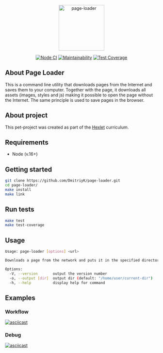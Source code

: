 <div align="center">
  <img alt="page-loader" title="page-loader" src="https://cdn-icons-png.flaticon.com/512/7044/7044013.png" width="150">
</div>

<div align="center">

[![Node CI](https://github.com/DmitriyK/page-loader/actions/workflows/nodejs.yml/badge.svg?branch=main)](https://github.com/DmitriyK/page-loader/actions/workflows/nodejs.yml)
[![Maintainability](https://api.codeclimate.com/v1/badges/7220ab3e507859c6232a/maintainability)](https://codeclimate.com/github/DmitriyK/backend-project-lvl3/maintainability)
[![Test Coverage](https://api.codeclimate.com/v1/badges/7220ab3e507859c6232a/test_coverage)](https://codeclimate.com/github/DmitriyK/backend-project-lvl3/test_coverage)

</div>

## About Page Loader

This is a command line utility that downloads pages from the Internet and saves them to your computer. Together with the page, it downloads all assets (images, styles and js) making it possible to open the page without the Internet. The same principle is used to save pages in the browser.

## About project

This pet-project was created as part of the [Hexlet](https://ru.hexlet.io/programs/backend/projects/4) curriculum.

## Requirements

- Node (v.16+)

## Getting started

```sh
git clone https://github.com/DmitriyK/page-loader.git
cd page-loader/
make install
make link
```

## Run tests

```sh
make test
make test-coverage
```

## Usage

```sh
Usage: page-loader [options] <url>

Downloads a page from the network and puts it in the specified directory

Options:
  -V, --version       output the version number
  -o, --output [dir]  output dir (default: "/home/user/current-dir")
  -h, --help          display help for command
```

## Examples

### Workflow

[![asciicast](https://asciinema.org/a/496822.svg)](https://asciinema.org/a/496822)

### Debug

[![asciicast](https://asciinema.org/a/496824.svg)](https://asciinema.org/a/496824)
